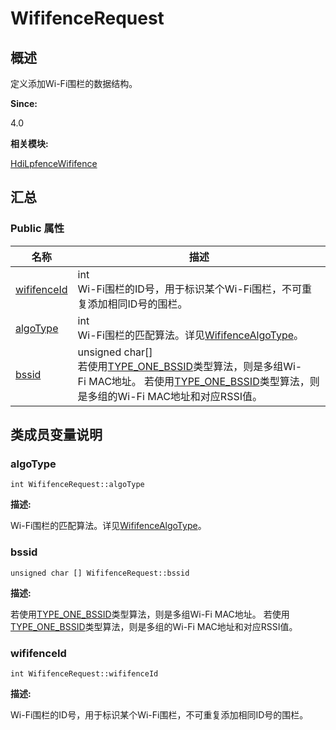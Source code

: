 # WififenceRequest


## 概述

定义添加Wi-Fi围栏的数据结构。

**Since:**

4.0

**相关模块:**

[HdiLpfenceWififence](_hdi_lpfence_wififence.md)


## 汇总


### Public 属性

  | 名称 | 描述 | 
| -------- | -------- |
| [wififenceId](#wififenceid) | int<br/>Wi-Fi围栏的ID号，用于标识某个Wi-Fi围栏，不可重复添加相同ID号的围栏。 | 
| [algoType](#algotype) | int<br/>Wi-Fi围栏的匹配算法。详见[WififenceAlgoType](_hdi_lpfence_wififence.md#wififencealgotype)。 | 
| [bssid](#bssid) | unsigned&nbsp;char[]<br/>若使用[TYPE_ONE_BSSID](_hdi_lpfence_wififence.md#wififencealgotype)类型算法，则是多组Wi-Fi&nbsp;MAC地址。&nbsp;若使用[TYPE_ONE_BSSID](_hdi_lpfence_wififence.md#wififencealgotype)类型算法，则是多组的Wi-Fi&nbsp;MAC地址和对应RSSI值。 | 


## 类成员变量说明


### algoType

  
```
int WififenceRequest::algoType
```

**描述:**

Wi-Fi围栏的匹配算法。详见[WififenceAlgoType](_hdi_lpfence_wififence.md#wififencealgotype)。


### bssid

  
```
unsigned char [] WififenceRequest::bssid
```

**描述:**

若使用[TYPE_ONE_BSSID](_hdi_lpfence_wififence.md#wififencealgotype)类型算法，则是多组Wi-Fi MAC地址。 若使用[TYPE_ONE_BSSID](_hdi_lpfence_wififence.md#wififencealgotype)类型算法，则是多组的Wi-Fi MAC地址和对应RSSI值。


### wififenceId

  
```
int WififenceRequest::wififenceId
```

**描述:**

Wi-Fi围栏的ID号，用于标识某个Wi-Fi围栏，不可重复添加相同ID号的围栏。
